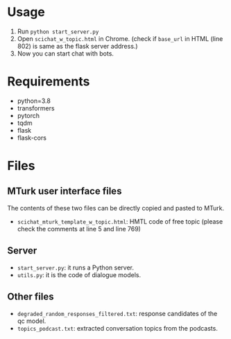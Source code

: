 # Usage
1. Run ```python start_server.py```
2. Open `scichat_w_topic.html` in Chrome. (check if `base_url` in HTML (line 802) is same as the flask server address.)
3. Now you can start chat with bots.

# Requirements

- python=3.8
- transformers
- pytorch
- tqdm
- flask
- flask-cors

# Files

## MTurk user interface files

The contents of these two files can be  directly copied and pasted to MTurk.
- `scichat_mturk_template_w_topic.html`: HMTL code of free topic (please check the comments at line 5 and line 769)

## Server
- `start_server.py`: it runs a Python server. 
- `utils.py`: it is the code of dialogue models.

## Other files
- `degraded_random_responses_filtered.txt`: response candidates of the qc model.
- `topics_podcast.txt`: extracted conversation topics from the podcasts.
